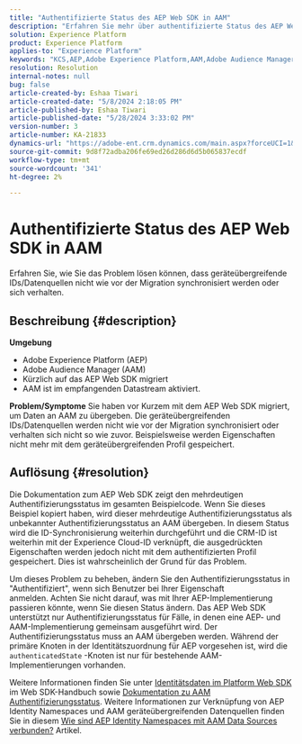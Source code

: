 ```yaml
---
title: "Authentifizierte Status des AEP Web SDK in AAM"
description: "Erfahren Sie mehr über authentifizierte Status des AEP Web SDK in AAM."
solution: Experience Platform
product: Experience Platform
applies-to: "Experience Platform"
keywords: "KCS,AEP,Adobe Experience Platform,AAM,Adobe Audience Manager,authenticated state,identityMap,Web SDK,Troubleshooting"
resolution: Resolution
internal-notes: null
bug: false
article-created-by: Eshaa Tiwari
article-created-date: "5/8/2024 2:18:05 PM"
article-published-by: Eshaa Tiwari
article-published-date: "5/28/2024 3:33:02 PM"
version-number: 3
article-number: KA-21833
dynamics-url: "https://adobe-ent.crm.dynamics.com/main.aspx?forceUCI=1&pagetype=entityrecord&etn=knowledgearticle&id=047c63c6-450d-ef11-9f8a-6045bd0201f5"
source-git-commit: 9d8f72adba206fe69ed26d286d6d5b065837ecdf
workflow-type: tm+mt
source-wordcount: '341'
ht-degree: 2%

---
```


# Authentifizierte Status des AEP Web SDK in AAM


Erfahren Sie, wie Sie das Problem lösen können, dass geräteübergreifende IDs/Datenquellen nicht wie vor der Migration synchronisiert werden oder sich verhalten.

## Beschreibung {#description}

<b>Umgebung</b>
- Adobe Experience Platform (AEP)
- Adobe Audience Manager (AAM)
- Kürzlich auf das AEP Web SDK migriert
- AAM ist im empfangenden Datastream aktiviert.

<b>Problem/Symptome</b>
Sie haben vor Kurzem mit dem AEP Web SDK migriert, um Daten an AAM zu übergeben. Die geräteübergreifenden IDs/Datenquellen werden nicht wie vor der Migration synchronisiert oder verhalten sich nicht so wie zuvor. Beispielsweise werden Eigenschaften nicht mehr mit dem geräteübergreifenden Profil gespeichert.


## Auflösung {#resolution}


Die Dokumentation zum AEP Web SDK zeigt den mehrdeutigen Authentifizierungsstatus im gesamten Beispielcode. Wenn Sie dieses Beispiel kopiert haben, wird dieser mehrdeutige Authentifizierungsstatus als unbekannter Authentifizierungsstatus an AAM übergeben. In diesem Status wird die ID-Synchronisierung weiterhin durchgeführt und die CRM-ID ist weiterhin mit der Experience Cloud-ID verknüpft, die ausgedrückten Eigenschaften werden jedoch nicht mit dem authentifizierten Profil gespeichert. Dies ist wahrscheinlich der Grund für das Problem.

Um dieses Problem zu beheben, ändern Sie den Authentifizierungsstatus in &quot;Authentifiziert&quot;, wenn sich Benutzer bei Ihrer Eigenschaft anmelden. Achten Sie nicht darauf, was mit Ihrer AEP-Implementierung passieren könnte, wenn Sie diesen Status ändern. Das AEP Web SDK unterstützt nur Authentifizierungsstatus für Fälle, in denen eine AEP- und AAM-Implementierung gemeinsam ausgeführt wird. Der Authentifizierungsstatus muss an AAM übergeben werden. Während der primäre Knoten in der Identitätszuordnung für AEP vorgesehen ist, wird die `authenticatedState` -Knoten ist nur für bestehende AAM-Implementierungen vorhanden.

Weitere Informationen finden Sie unter [Identitätsdaten im Platform Web SDK](https://experienceleague.adobe.com/docs/experience-platform/edge/identity/overview.html) im Web SDK-Handbuch sowie [Dokumentation zu AAM Authentifizierungsstatus](https://experienceleague.adobe.com/docs/id-service/using/reference/authenticated-state.html?lang=de). Weitere Informationen zur Verknüpfung von AEP Identity Namespaces und AAM geräteübergreifenden Datenquellen finden Sie in diesem [Wie sind AEP Identity Namespaces mit AAM Data Sources verbunden?](https://experienceleague.adobe.com/docs/experience-cloud-kcs/kbarticles/KA-21305.html?lang=de) Artikel.


